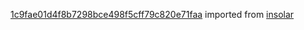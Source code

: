 [1c9fae01d4f8b7298bce498f5cff79c820e71faa](https://github.com/insolar/insolar/commit/1c9fae01d4f8b7298bce498f5cff79c820e71faa) imported from [insolar](https://github.com/insolar/insolar)
